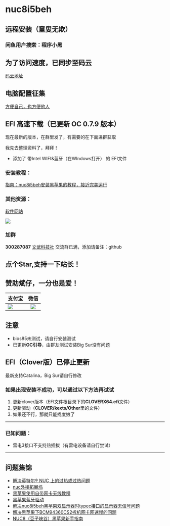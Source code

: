 # nuc8i5beh

## 远程安装（童叟无欺）

### 闲鱼用户搜索：程序小黑

## 为了访问速度，已同步至码云

[码云地址](https://gitee.com/wangdudyb/nuc8i5beh)

## 电脑配置征集

[方便自己，也方便他人](https://github.com/dongyubin/nuc8i5beh/discussions/14)

## EFI 高速下载（已更新 OC 0.7.9 版本）

现在最新的版本，在群里发了，有需要的在下面进群获取

我先去整理资料了，拜拜！

- 添加了 带Intel WIFI&蓝牙（在WIndows打开） 的 EFI文件

### 安装教程：

[指南：nuc8i5beh安装黑苹果的教程，接近完美运行](https://www.chengxuxiaohei.top/mac-anzhuang.html)

### 其他资源：

[软件网站](https://www.wangdu.site/)

![](https://cdn.jsdelivr.net/gh/dongyubin/WP-CDN@main/20210406143143.gif)


### 加群

**300287087**       <a target="_blank" href="//shang.qq.com/wpa/qunwpa?idkey=0fced924c58ee0997c8560a01bcf4bf34ea684952a90c2bf8094fc2b0903711a">文武科技社</a>   交流群已满，添加请备注：github

## 点个Star,支持一下站长！

## 赞助斌仔，一分也是爱！

| 支付宝                                                       |                             微信                             |
| ------------------------------------------------------------ | :----------------------------------------------------------: |
| ![](https://cdn.jsdelivr.net/gh/dongyubin/WP-CDN@main/20210330152001.jpg) | ![](https://cdn.jsdelivr.net/gh/dongyubin/cdn-imgs/imgs-public/wechatpay.png) |

## 注意

- bios85未测试，请自行安装测试
- 已更新**OC引导**，由群友测试安装Big Sur没有问题

## EFI（Clover版）已停止更新

最新支持Catalina，Big Sur请自行修改

### 如果出现安装不成功，可以通过以下方法再试试

1. 更新clover版本（EFI文件根目录下的**CLOVERX64.efi**文件）
2. 更新驱动（**CLOVER/kexts/Other**里的文件）
3. 如果还不行，那就只能找度娘了

---

### 已知问题：

- 雷电3接口不支持热插拔（有雷电设备请自行尝试）

---

## 问题集锦

- [解决英特尔® NUC 上的过热或过热问题](https://www.intel.cn/content/www/cn/zh/support/articles/000033327/intel-nuc.html)
- [nuc外接拓展坞](https://post.smzdm.com/p/adwlnw6n/)
- [黑苹果使用自带网卡无线教程](http://bbs.pcbeta.com/viewthread-1848662-1-1.html)
- [黑苹果蓝牙驱动](https://github.com/OpenIntelWireless/IntelBluetoothFirmware)
- [解决nuc8i5beh黑苹果双显示器时typec接口的显示器无信号问题](https://www.c4dig.cn/page/1934.html)
- [解决黑苹果下BCM94360CS2拆机网卡网速慢的问题](http://www.purefish.cc/mac-bcm94360cs2-wifi.html)
- [NUC8（豆子峡谷）黑苹果新手指南](https://zhuanlan.zhihu.com/p/165596210)

